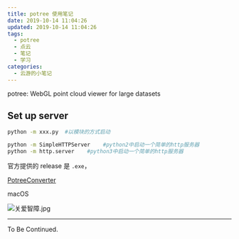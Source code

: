 ```yaml
---
title: potree 使用笔记
date: 2019-10-14 11:04:26
updated: 2019-10-14 11:04:26
tags:
  - potree
  - 点云
  - 笔记
  - 学习
categories:
  - 云游的小笔记
---
```


potree: WebGL point cloud viewer for large datasets

<!-- more -->

## Set up server

```sh
python -m xxx.py  #以模块的方式启动
```

```sh
python -m SimpleHTTPServer    #python2中启动一个简单的http服务器
python -m http.server    #python3中启动一个简单的http服务器
```

官方提供的 release 是 `.exe`，

[PotreeConverter](https://github.com/potree/PotreeConverter)

macOS

![关爱智障.jpg](http://m.qpic.cn/psc?/V11qBdwm0lufP3/dnjxTVPfVsTHn6B76MCWBfFVxV2q0diTZODDxgdCI.ScB1pEGYMXHFwlZmd9rNrOklnh4*2IeVcGVL8nnDvh.mXkJvvhT*M65mIszkl1Soc!/b&bo=vACxALwAsQACKQ0!&rf=viewer_4)

---

To Be Continued.
